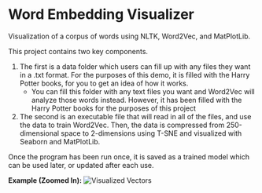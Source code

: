 # Word Embedding Visualizer
Visualization of a corpus of words using NLTK, Word2Vec, and MatPlotLib.

This project contains two key components. 

1. The first is a data folder which users can fill up with any files they want in a .txt format. For the purposes of this demo, it is filled with the Harry Potter books, for you to get an idea of how it works.
    * You can fill this folder with any text files you want and Word2Vec will analyze those words instead. However, it has been filled with the Harry Potter books for the purposes of this project
2. The second is an executable file that will read in all of the files, and use the data to train Word2Vec. Then, the data is compressed from 250-dimensional space to 2-dimensions using T-SNE and visualized with Seaborn and MatPlotLib.

Once the program has been run once, it is saved as a trained model which can be used later, or updated after each use.

**Example (Zoomed In):**
![Visualized Vectors](https://github.com/gkeglevich/Word-Embedding-Visualizer/blob/master/Screenshots/Figure%201.png "Example")
